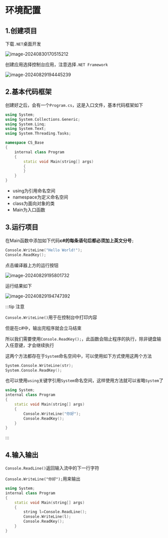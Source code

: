 # 环境配置

## 1.创建项目

下载`.NET`桌面开发

![image-20240830170515212](https://gitee.com/xarzhi/picture/raw/master/img/image-20240830170515212.png)

创建应用选择控制台应用，注意选择`.NET Framework`

![image-20240829194445239](https://gitee.com/xarzhi/picture/raw/master/img/image-20240829194445239.png)

## 2.基本代码框架

创建好之后，会有一个`Program.cs`，这是入口文件，基本代码框架如下

```c++
using System;
using System.Collections.Generic;
using System.Linq;
using System.Text;
using System.Threading.Tasks;

namespace CS_Base
{
    internal class Program
    {
        static void Main(string[] args)
        {
        }
    }
}
```

- using为引用命名空间
- namespace为定义命名空间
- class为面向对象的类
- Main为入口函数



## 3.运行项目

在Main函数中添加如下代码**c#的每条语句后都必须加上英文分号**`;`

```c++
Console.WriteLine("Hello World!");
Console.ReadKey();
```

点击编译器上方的运行按钮

![image-20240829195801732](https://gitee.com/xarzhi/picture/raw/master/img/image-20240829195801732.png)

运行结果如下

![image-20240829194747392](https://gitee.com/xarzhi/picture/raw/master/img/image-20240829194747392.png)

:::tip 注意

`Console.WriteLine()`用于在控制台中打印内容

但是在c#中，输出完程序就会立马结束

所以我们需要使用`Console.ReadKey();`，此函数会阻止程序的执行，除非键盘输入任意键，才会继续执行

这两个方法都存在于`System`命名空间中，可以使用如下方式使用这两个方法

```c++
System.Console.WriteLine(str);
System.Console.ReadKey();
```

也可以使用`using`关键字引用`System`命名空间，这样使用方法就可以省略`System`了

```c++
using System;
internal class Program
{
    static void Main(string[] args)
    {
        Console.WriteLine("你好");
        Console.ReadKey();
    }
}
```

:::





## 4.输入输出

`Console.ReadLine()`返回输入流中的下一行字符

`Console.WriteLine("你好");`用来输出

```c++
using System;
internal class Program
{
    static void Main(string[] args)
    {
        string l=Console.ReadLine();
        Console.WriteLine(l);
        Console.ReadKey();
    }
}
```



